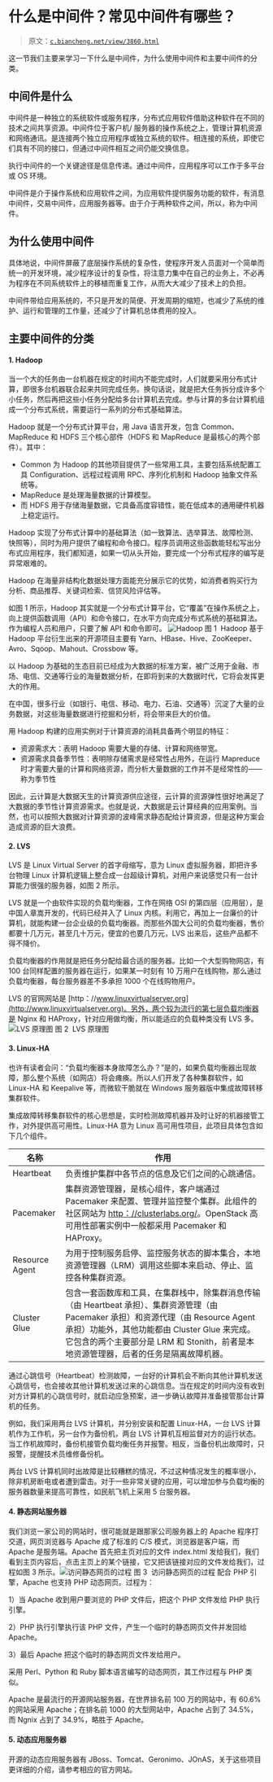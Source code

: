 # 什么是中间件？常见中间件有哪些？

> 原文：[`c.biancheng.net/view/3860.html`](http://c.biancheng.net/view/3860.html)

这一节我们主要来学习一下什么是中间件，为什么使用中间件和主要中间件的分类。

## 中间件是什么

中间件是一种独立的系统软件或服务程序，分布式应用软件借助这种软件在不同的技术之间共享资源。中间件位于客户机/ 服务器的操作系统之上，管理计算机资源和网络通讯。是连接两个独立应用程序或独立系统的软件。相连接的系统，即使它们具有不同的接口，但通过中间件相互之间仍能交换信息。

执行中间件的一个关键途径是信息传递。通过中间件，应用程序可以工作于多平台或 OS 环境。

中间件是介于操作系统和应用软件之间，为应用软件提供服务功能的软件，有消息中间件，交易中间件，应用服务器等。由于介于两种软件之间，所以，称为中间件。

## 为什么使用中间件

具体地说，中间件屏蔽了底层操作系统的复杂性，使程序开发人员面对一个简单而统一的开发环境，减少程序设计的复杂性，将注意力集中在自己的业务上，不必再为程序在不同系统软件上的移植而重复工作，从而大大减少了技术上的负担。

中间件带给应用系统的，不只是开发的简便、开发周期的缩短，也减少了系统的维护、运行和管理的工作量，还减少了计算机总体费用的投入。

## 主要中间件的分类

#### 1\. Hadoop

当一个大的任务由一台机器在规定的时间内不能完成时，人们就要采用分布式计算，即很多台机器联合起来共同完成任务。换句话说，就是把大任务拆分成许多个小任务，然后再把这些小任务分配给多台计算机去完成。参与计算的多台计算机组成一个分布式系统，需要运行一系列的分布式基础算法。

Hadoop 就是一个分布式计算平台，用 Java 语言开发，包含 Common、MapReduce 和 HDFS 三个核心部件（HDFS 和 MapReduce 是最核心的两个部件）。其中：

*   Common 为 Hadoop 的其他项目提供了一些常用工具，主要包括系统配置工具 Configuration、远程过程调用 RPC、序列化机制和 Hadoop 抽象文件系统等。
*   MapReduce 是处理海量数据的计算模型。
*   而 HDFS 用于存储海量数据，它具备高度容错性，能在低成本的通用硬件机器上稳定运行。

Hadoop 实现了分布式计算中的基础算法（如一致算法、选举算法、故障检测、快照等），同时为用户提供了编程和命令接口。程序员调用这些函数能轻松写出分布式应用程序，我们都知道，如果一切从头开始，要完成一个分布式程序的编写是异常艰难的。

Hadoop 在海量非结构化数据处理方面能充分展示它的优势，如消费者购买行为分析、商品推荐、关键词检索、信贷风险评估等。

如图 1 所示，Hadoop 其实就是一个分布式计算平台，它“覆盖”在操作系统之上，向上提供函数调用（API）和命令接口，在水平方向完成分布式系统的基础算法。作为编程人员和用户，只要了解 API 和命令即可。
![Hadoop](img/b417de813cdf8af9f882cff0abe9578e.png)
图 1  Hadoop
基于 Hadoop 平台衍生出来的开源项目主要有 Yarn、HBase、Hive、ZooKeeper、Avro、Sqoop、Mahout、Crossbow 等。

以 Hadoop 为基础的生态目前已经成为大数据的标准方案，被广泛用于金融、市场、电信、交通等行业的海量数据分析，在即将到来的大数据时代，它将会发挥更大的作用。

在中国，很多行业（如银行、电信、移动、电力、石油、交通等）沉淀了大量的业务数据，对这些海量数据进行挖掘和分析，将会带来巨大的价值。

用 Hadoop 构建的应用实例对于计算资源的消耗具备两个明显的特征：

*   资源需求大：表明 Hadoop 需要大量的存储、计算和网络带宽。
*   资源需求具备季节性：表明除存储需求是经常性占用外，在运行 Mapreduce 时才需要大量的计算和网络资源，而分析大量数据的工作并不是经常性的——称为季节性

因此，云计算是大数据天生的计算资源供应途径，云计算的资源弹性很好地满足了大数据的季节性计算资源需求。也就是说，大数据是云计算经典的应用案例。当然，也可以按照大数据对计算资源的波峰需求静态配给计算资源，但是这种方案会造成资源的巨大浪费。

#### 2\. LVS

LVS 是 Linux Virtual Server 的首字母缩写，意为 Linux 虚拟服务器，即把许多台物理 Linux 计算机逻辑上整合成一台超级计算机，对用户来说感觉只有一台计算能力很强的服务器，如图 2 所示。

LVS 就是一个由软件实现的负载均衡器，工作在网络 OSI 的第四层（应用层），是中国人章嵩开发的，代码已经并入了 Linux 内核。利用它，再加上一台廉价的计算机，就能构建一台企业级的负载均衡器。而那些外国大公司的负载均衡器，售价都要十几万元，甚至几十万元，便宜的也要几万元，LVS 出来后，这些产品都不得不降价。

负载均衡器的作用就是把任务分配给最合适的服务器。比如一个大型购物网店，有 100 台同样配置的服务器在运行，如果某一时刻有 10 万用户在线购物，那么通过负载均衡器，每台服务器差不多承担 1000 个在线购物用户。

LVS 的官网网站是 [http：//www.linuxvirtualserver.org](http://www.linuxvirtualserver.org)。另外，两个较为流行的第七层负载均衡器是 Nginx 和 HAProxy，针对应用做均衡，所以能适应的负载种类没有 LVS 多。
![LVS 原理图](img/50cbe2526f20414712b76d58a5f37c1b.png)
图 2  LVS 原理图

#### 3\. Linux-HA

也许有读者会问：“负载均衡器本身故障怎么办？”是的，如果负载均衡器出现故障，那么整个系统（如网店）将会瘫痪。所以人们开发了各种集群软件，如 Linux-HA 和 Keepalive 等，而微软干脆就在 Windows 服务器版中集成故障转移集群软件。

集成故障转移集群软件的核心思想是，实时检测故障机器并及时让好的机器接管工作，对外提供高可用性。Linux-HA 意为 Linux 高可用性项目，此项目具体包含如下几个组件。

| 名称 | 作用 |
| --- | --- |
| Heartbeat | 负责维护集群中各节点的信息及它们之间的心跳通信。 |
| Pacemaker | 集群资源管理器，是核心组件，客户端通过 Pacemaker 来配置、管理并监控整个集群。此组件的社区网站为 [http：//clusterlabs.org/](http://clusterlabs.org/)。OpenStack 高可用性部署实例中一般都采用 Pacemaker 和 HAProxy。 |
| Resource Agent | 为用于控制服务启停、监控服务状态的脚本集合，本地资源管理器（LRM）调用这些脚本来启动、停止、监控各种集群资源。 |
| Cluster Glue | 包含一套函数库和工具，在集群栈中，除集群消息传输（由 Heartbeat 承担）、集群资源管理（由 Pacemaker 承担）和资源代理（由 Resource Agent 承担）功能外，其他功能都由 Cluster Glue 来完成。它包含的两个主要部分是 LRM 和 Stonith，前者是本地资源管理器，后者的任务是隔离故障机器。 |

通过心跳信号（Heartbeat）检测故障，一台好的计算机会不断向其他计算机发送心跳信号，也会接收其他计算机发送过来的心跳信息。当在规定的时间内没有收到对方计算机的心跳信号时，就启动应急预案，进一步确认故障并准备接管那台计算机的任务。

例如，我们采用两台 LVS 计算机，并分别安装和配置 Linux-HA，一台 LVS 计算机作为工作机，另一台作为备份机，两台 LVS 计算机互相监督对方的运行状态。当工作机故障时，备份机接管负载均衡任务并报警。相反，当备份机出故障时，只报警，提醒技术员维修备份机。

两台 LVS 计算机同时出故障是比较糟糕的情况，不过这种情况发生的概率很小，除非机房断电或者遭到雷击。对于一些非常关键的应用，可以增加参与负载均衡的服务器数量来提高可靠性，如民航飞机上采用 5 台服务器。

#### 4\. 静态网站服务器

我们浏览一家公司的网站时，很可能就是跟那家公司服务器上的 Apache 程序打交道，网页浏览器与 Apache 成了标准的 C/S 模式，浏览器是客户端，而 Apache 是服务端。Apache 首先把主页对应的文件 index.html 发给我们，我们看到主页内容后，点击主页上的某个链接，它又把该链接对应的文件发给我们，过程如图 3 所示。![访问静态网页的过程](img/8609d5f30f48afa6d24e8c6565739565.png)
图 3  访问静态网页的过程
配合 PHP 引擎，Apache 也支持 PHP 动态网页。过程为：

1）当 Apache 收到用户要浏览的 PHP 文件后，把这个 PHP 文件发给 PHP 执行引擎。

2）PHP 执行引擎执行该 PHP 文件，产生一个临时的静态网页文件并发回给 Apache。

3）最后 Apache 把这个临时的静态网页文件发给用户。

采用 Perl、Python 和 Ruby 脚本语言编写的动态网页，其工作过程与 PHP 类似。

Apache 是最流行的开源网站服务器，在世界排名前 100 万的网站中，有 60.6% 的网站采用 Apache；在排名前 1000 的大型网站中，Apache 占到了 34.5%，而 Ngnix 占到了 34.9%，略胜于 Apache。

#### 5\. 动态应用服务器

开源的动态应用服务器有 JBoss、Tomcat、Geronimo、JOnAS，关于这些项目更详细的介绍，请参考相应的官方网站。